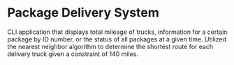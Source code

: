 # Package Delivery System
CLI application that displays total mileage of trucks, information for a certain package by ID number, or the status of all packages at a given time. 
Utilized the nearest neighbor algorithm to determine the shortest route for each delivery truck given a constraint of 140 miles. 

